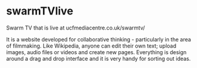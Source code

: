 swarmTVlive
===========

Swarm TV that is live at ucfmediacentre.co.uk/swarmtv/

It is a website developed for collaborative thinking - particularly in the area of filmmaking. Like Wikipedia, anyone can edit their own text; upload images, audio files or videos and create new pages. Everything is design around a drag and drop interface and it is very handy for sorting out ideas.
